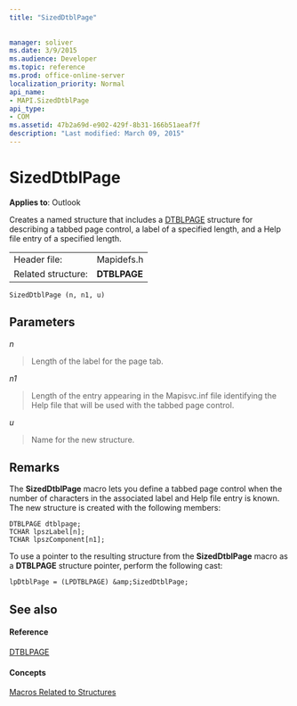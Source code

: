 ```yaml
---
title: "SizedDtblPage"
 
 
manager: soliver
ms.date: 3/9/2015
ms.audience: Developer
ms.topic: reference
ms.prod: office-online-server
localization_priority: Normal
api_name:
- MAPI.SizedDtblPage
api_type:
- COM
ms.assetid: 47b2a69d-e902-429f-8b31-166b51aeaf7f
description: "Last modified: March 09, 2015"
---
```


# SizedDtblPage

  
  
**Applies to**: Outlook 
  
Creates a named structure that includes a [DTBLPAGE](dtblpage.md) structure for describing a tabbed page control, a label of a specified length, and a Help file entry of a specified length. 
  
|||
|:-----|:-----|
|Header file:  <br/> |Mapidefs.h  <br/> |
|Related structure:  <br/> |**DTBLPAGE** <br/> |
   
```
SizedDtblPage (n, n1, u)
```

## Parameters

 _n_
  
> Length of the label for the page tab.
    
 _n1_
  
> Length of the entry appearing in the Mapisvc.inf file identifying the Help file that will be used with the tabbed page control.
    
 _u_
  
> Name for the new structure.
    
## Remarks

The **SizedDtblPage** macro lets you define a tabbed page control when the number of characters in the associated label and Help file entry is known. The new structure is created with the following members: 
  
```
DTBLPAGE dtblpage;
TCHAR lpszLabel[n];
TCHAR lpszComponent[n1];

```

To use a pointer to the resulting structure from the **SizedDtblPage** macro as a **DTBLPAGE** structure pointer, perform the following cast: 
  
```
lpDtblPage = (LPDTBLPAGE) &amp;SizedDtblPage;

```

## See also

#### Reference

[DTBLPAGE](dtblpage.md)
#### Concepts

[Macros Related to Structures](macros-related-to-structures.md)

